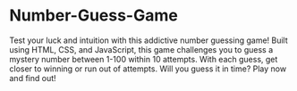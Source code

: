 # Number-Guess-Game
Test your luck and intuition with this addictive number guessing game! Built using HTML, CSS, and JavaScript, this game challenges you to guess a mystery number between 1-100 within 10 attempts. With each guess, get closer to winning or run out of attempts. Will you guess it in time? Play now and find out!

